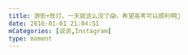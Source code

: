 ```yaml
---
title: 游街+放灯，一天就这么没了😱，希望高考可以顺利啊🎂
date: 2016-01-01 21:04:51
mCategories: [说说,Instagram]
type: moment
---
```


<div id="pics-20160101210451"></div>

<script>
var data = [
    {"link": "2016-01-01_000000.webp", "type": "shuoshuo"},
    {"link": "2016-01-01_000001.webp", "type": "shuoshuo"},
    {"link": "2016-01-01_000002.webp", "type": "shuoshuo"},
    {"link": "2016-01-01_000003.webp", "type": "shuoshuo"},
    {"link": "2016-01-01_000004.webp", "type": "shuoshuo"},
    {"link": "2016-01-01_000005.webp", "type": "shuoshuo"}
];
picsRender(data, "pics-20160101210451");
</script>
